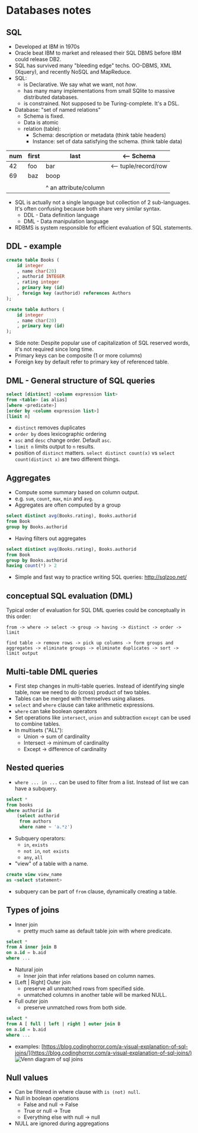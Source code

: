 # Databases notes


## SQL
- Developed at IBM in 1970s
- Oracle beat IBM to market and released their SQL DBMS before IBM  could release DB2.
- SQL has survived many "bleeding edge" techs. OO-DBMS, XML (Xquery), and recently NoSQL and MapReduce.
- SQL:
    - is Declarative. We say what we want, not _how_.
    - has many many implementations from small SQlite to massive distributed databases.
    - is constrained. Not supposed to be Turing-complete.  It's a DSL.
- Database: "set of named relations"
    - Schema is fixed.
    - Data is atomic
    - relation (table):
        - Schema: description or metadata (think table headers)
        - Instance: set of data satisfying the schema. (think table data)

| num | first | last                  | <-- Schema           |
| --- | ---   | ---                   | ---                  |
| 42  | foo   | bar                   | <-- tuple/record/row |
| 69  | baz   | boop                  |                      |
|     |       |                       |                      |
|     |       | ^ an attribute/column |                      |


- SQL is actually not a single language but collection of 2 sub-languages. It's often confusing because both share very similar syntax.
    - DDL - Data definition language
    - DML - Data manipulation language
- RDBMS is system responsible for efficient evaluation of SQL statements.

## DDL - example

```sql
create table Books (
    id integer
    , name char(20)
    , authorid INTEGER
    , rating integer
    , primary key (id)
    , foreign key (authorid) references Authors
);

create table Authors (
    id integer
    , name char(20)
    , primary key (id)
);
```
- Side note: Despite popular use of capitalization of SQL reserved words, it's not required since long time.
- Primary keys can be composite (1 or more columns)
- Foreign key by default refer to primary key of  referenced table.

## DML -  General structure of SQL queries
```sql
select [distinct] <column expression list>
from <table> [as alias]
[where <predicate>]
[order by <column expression list>]
[limit n]
```
- `distinct` removes duplicates
- `order by` does lexicographic ordering
- `asc` and `desc` change order. Default `asc`.
- `limit n` limits output to `n` results.
- position of `distinct` matters. `select distinct count(x)` vs `select count(distinct x)` are two different things.

## Aggregates
- Compute some summary based on column output.
- e.g. `sum`, `count`, `max`, `min` and `avg`.
- Aggregates are often computed by a group
```sql
select distinct avg(Books.rating), Books.authorid
from Book
group by Books.authorid
```
- Having filters out aggregates
```sql
select distinct avg(Books.rating), Books.authorid
from Book
group by Books.authorid
having count(*) > 2
```


- Simple and fast way to practice writing SQL queries: http://sqlzoo.net/

## conceptual SQL evaluation (DML)

Typical order of evaluation for SQL DML queries could be conceptually in this order:

```
from -> where -> select -> group -> having -> distinct -> order -> limit

find table -> remove rows -> pick up columns -> form groups and  aggregates -> eliminate groups -> eliminate duplicates -> sort -> limit output
```

## Multi-table DML queries
- First step changes in multi-table queries. Instead of identifying single table, now we need to do (cross) product of two tables.
- Tables can be merged with themselves using aliases.
- `select` and `where` clause can take arithmetic expressions.
- `where` can take boolean operators
- Set operations like `intersect`, `union` and subtraction `except` can be used to combine tables.
- In multisets ("ALL"):
    - Union -> sum  of cardinality
    - Intersect -> minimum of cardinality
    - Except -> difference of cardinality

## Nested queries
- `where ... in ...` can be used to filter from a list. Instead of list we can have a subquery.
```sql
select *
from books
where authorid in
    (select authorid
     from authors
     where name ~ 'a.*z')
```
- Subquery operators:
    - `in`, `exists`
    - `not in`, `not exists`
    - `any`, `all`
- "view" of a table with a name.
```sql
create view view_name
as <select statement>
```
- subquery can be part of `from` clause, dynamically creating a table.

## Types of joins
- Inner join
    - pretty much same as default table join with where predicate.
```sql
select *
from A inner join B
on a.id = b.aid
where ...
```
- Natural join
    - Inner join that infer relations based on column names.
- [Left | Right] Outer join
    - preserve all unmatched rows from specified side.
    - unmatched columns in another table will be marked NULL.
- Full outer join
    - preserve unmatched rows from both side.

```sql
select *
from A [ full | left | right ] outer join B
on a.id = b.aid
where ...
```
- examples: [https://blog.codinghorror.com/a-visual-explanation-of-sql-joins/](https://blog.codinghorror.com/a-visual-explanation-of-sql-joins/)
![Venn diagram of sql joins](https://i.stack.imgur.com/UI25E.jpg)

## Null values
- Can  be filtered in where clause with `is (not) null`.
- Null in boolean operations
    - False and null -> False
    - True or null -> True
    - Everything else with null -> null
- NULL are ignored during aggregations
